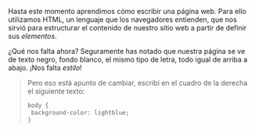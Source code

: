 Hasta este momento aprendimos cómo escribir una página web. Para ello utilizamos HTML, un lenguaje que los navegadores entienden, que nos sirvió para estructurar el contenido de nuestro sitio web a partir de definir sus _elementos_.

¿Qué nos falta ahora? Seguramente has notado que nuestra página se ve de texto negro, fondo blanco, el mismo tipo de letra, todo igual de arriba a abajo.
¡Nos falta *estilo*!

> Pero eso está apunto de cambiar, escribí en el cuadro de la derecha el siguiente texto:
>
> ```html
>body {
>  background-color: lightblue;
>}
>```

